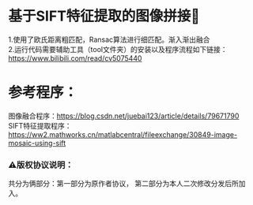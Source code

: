 # 基于SIFT特征提取的图像拼接:tada:
  1.使用了欧氏距离粗匹配，Ransac算法进行细匹配。渐入渐出融合  
  2.运行代码需要辅助工具（tool文件夹）的安装以及程序流程如下链接：  
  https://www.bilibili.com/read/cv5075440

# 参考程序：  
图像融合程序：https://blog.csdn.net/juebai123/article/details/79671790  
SIFT特征提取程序：https://ww2.mathworks.cn/matlabcentral/fileexchange/30849-image-mosaic-using-sift
### :warning:版权协议说明：
共分为俩部分：第一部分为原作者协议， 第二部分为本人二次修改分发后所加入。
